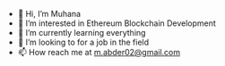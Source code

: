 - 👋 Hi, I’m Muhana
- 👀 I’m interested in Ethereum Blockchain Development 
- 🌱 I’m currently learning everything 
- 💞️ I’m looking to for a job in the field 
- 📫 How reach me at m.abder02@gmail.com

<!---
mbader099/mbader099 is a ✨ special ✨ repository because its `README.md` (this file) appears on your GitHub profile.
You can click the Preview link to take a look at your changes.
--->
